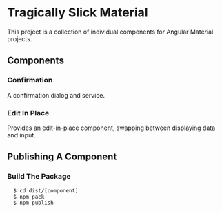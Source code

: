 # Tragically Slick Material

This project is a collection of individual components for Angular Material projects.

## Components
### Confirmation

A confirmation dialog and service.

### Edit In Place

Provides an edit-in-place component, swapping between displaying data and input.

## Publishing A Component
### Build The Package

```
  $ cd dist/[component]
  $ npm pack
  $ npm publish
```
